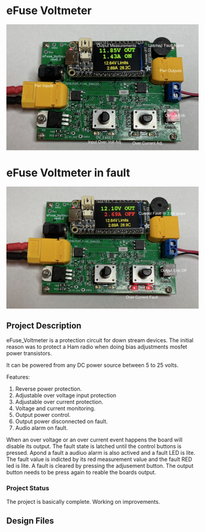 # eFuse Voltmeter
![Alt text](https://github.com/jerryok826/eFuse_voltmeter/blob/main/Pictures/eFuse_Volt.jpeg)

# eFuse Voltmeter in fault
![Alt text](https://github.com/jerryok826/eFuse_voltmeter/blob/main/Pictures/eFuse_volt_fault.jpeg)

## Project Description
eFuse_Voltmeter is a protection circuit for down stream devices. The initial reason was to protect a Ham radio when doing bias adjustments mosfet power transistors.

It can be powered from any DC power source between 5 to 25 volts.

Features:
1. Reverse power protection.
2. Adjustable over voltage input protection
3. Adjustable over current protection.
4. Voltage and current monitoring.
5. Output power control.
6. Output power disconnected on fault.
7. Audio alarm on fault.

When an over voltage or an over current event happens the board will disable its output. The fault state is latched until the control buttons is pressed. Apond a fault a audiuo alarm is also actived and a fault LED is lite. The fault value is indicted by its red measurement value and the fault RED led is lite. A fault is cleared by pressing the adjusement button. The output button needs to be press again to reable the boards output.
 
### Project Status
The project is basically complete. Working on improvements.

## Design Files
